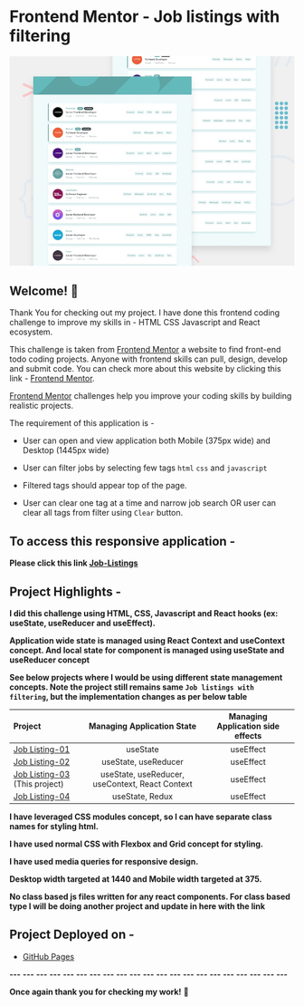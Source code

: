 # Frontend Mentor - Job listings with filtering

![Design preview for the Job listings with filtering coding challenge](./design/desktop-preview.jpg)

## Welcome! 👋


Thank You for checking out my project. I have done this frontend coding challenge to improve my skills in - HTML CSS Javascript and React ecosystem.

This challenge is taken from [Frontend Mentor](https://www.frontendmentor.io/challenges/job-listings-with-filtering-ivstIPCt) a  website
to find front-end todo coding projects. Anyone with frontend skills can pull, design, develop and submit code. You can check more about this website by clicking this link - [Frontend Mentor](https://www.frontendmentor.io/challenges/).

[Frontend Mentor](https://www.frontendmentor.io) challenges help you improve your coding skills by building realistic projects.

The requirement of this application is -

- User can open and view application both Mobile (375px wide) and Desktop (1445px wide)

- User can filter jobs by selecting few tags `html` `css` and `javascript`

- Filtered tags should appear top of the page.

- User can clear one tag at a time and narrow job search OR user can clear all tags from filter using `Clear` button.


## To access this responsive application -

**Please click this link [Job-Listings](https://koduri-bit.github.io/job-listings-03/)**

## Project Highlights - 

**I did this challenge using HTML, CSS, Javascript and React hooks (ex: useState, useReducer and useEffect).** 

**Application wide state is managed using React Context and useContext concept. And local state for component is managed using useState and useReducer concept**

**See below projects where I would be using different state management concepts. Note the project still remains same `Job listings with filtering`, but the implementation changes as per below table**

  | Project                           |  Managing Application State | Managing Application side effects  |
  | :---                            |   :---:                       |   :---:                             |
  | [Job Listing-01](https://koduri-bit.github.io/job-listings-01/)    |   useState                    |   useEffect                            |
  | [Job Listing-02](https://koduri-bit.github.io/job-listings-02/)    | useState, useReducer          |   useEffect                            |
  | [Job Listing-03](https://koduri-bit.github.io/job-listings-03/)   (This project)                | useState, useReducer, useContext, React Context |  useEffect           |
  | [Job Listing-04](https://koduri-bit.github.io/job-listings-04/)                  | useState, Redux               |  useEffect                             |
  
**I have leveraged CSS modules concept, so I can have separate class names for styling html.**

**I have used normal CSS with Flexbox and Grid concept for styling.**

**I have used media queries for responsive design.**

**Desktop width targeted at 1440 and Mobile width targeted at 375.**

**No class based js files written for any react components. For class based type I will be doing another project and update in here with the link**

## Project Deployed on - 

- [GitHub Pages](https://pages.github.com/)


**---**
**---**
**---**
**---**
**---**
**---**
**---**
**---**
**---**
**---**
**---**
**---**
**---**
**---**
**---**
**---**
**---**
**---**
**---**
**---**
**---**

**Once again thank you for checking my work!** 🚀
